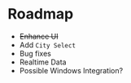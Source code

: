 # Roadmap
- ~~Enhance UI~~
- Add `City Select`
- Bug fixes
- Realtime Data
- Possible Windows Integration?
